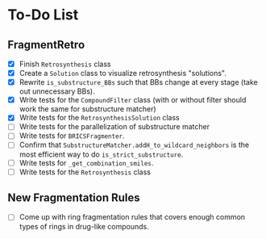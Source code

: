 # To-Do List

## FragmentRetro

- [x] Finish `Retrosynthesis` class
- [x] Create a `Solution` class to visualize retrosynthesis "solutions".
- [x] Rewrite `is_substructure_BBs` such that BBs change at every stage (take out unnecessary BBs).
- [x] Write tests for the `CompoundFilter` class (with or without filter should work the same for substructure matcher)
- [x] Write tests for the `RetrosynthesisSolution` class
- [ ] Write tests for the parallelization of substructure matcher
- [ ] Write tests for `BRICSFragmenter`.
- [ ] Confirm that `SubstructureMatcher.addH_to_wildcard_neighbors` is the most efficient way to do `is_strict_substructure`.
- [ ] Write tests for `_get_combination_smiles`.
- [ ] Write tests for the `Retrosynthesis` class

## New Fragmentation Rules

- [ ] Come up with ring fragmentation rules that covers enough common types of rings in drug-like compounds.
